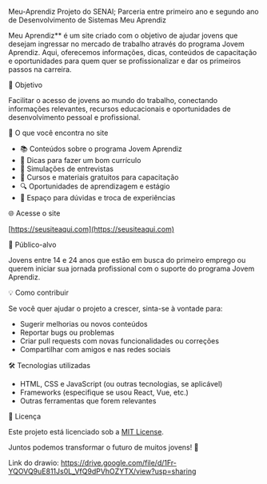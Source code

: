Meu-Aprendiz
Projeto do SENAI; Parceria entre primeiro ano e segundo ano de Desenvolvimento de Sistemas
Meu Aprendiz

Meu Aprendiz** é um site criado com o objetivo de ajudar jovens que desejam ingressar no mercado de trabalho através do programa Jovem Aprendiz. Aqui, oferecemos informações, dicas, conteúdos de capacitação e oportunidades para quem quer se profissionalizar e dar os primeiros passos na carreira.

🚀 Objetivo

Facilitar o acesso de jovens ao mundo do trabalho, conectando informações relevantes, recursos educacionais e oportunidades de desenvolvimento pessoal e profissional.

🧠 O que você encontra no site

- 📚 Conteúdos sobre o programa Jovem Aprendiz
- 🧾 Dicas para fazer um bom currículo
- 💼 Simulações de entrevistas
- 🎯 Cursos e materiais gratuitos para capacitação
- 🔍 Oportunidades de aprendizagem e estágio
- 💬 Espaço para dúvidas e troca de experiências

🌐 Acesse o site

[https://seusiteaqui.com](https://seusiteaqui.com)  

👥 Público-alvo

Jovens entre 14 e 24 anos que estão em busca do primeiro emprego ou querem iniciar sua jornada profissional com o suporte do programa Jovem Aprendiz.

💡 Como contribuir

Se você quer ajudar o projeto a crescer, sinta-se à vontade para:

- Sugerir melhorias ou novos conteúdos
- Reportar bugs ou problemas
- Criar pull requests com novas funcionalidades ou correções
- Compartilhar com amigos e nas redes sociais

🛠️ Tecnologias utilizadas

- HTML, CSS e JavaScript (ou outras tecnologias, se aplicável)
- Frameworks (especifique se usou React, Vue, etc.)
- Outras ferramentas que forem relevantes

📄 Licença

Este projeto está licenciado sob a [MIT License](LICENSE).



Juntos podemos transformar o futuro de muitos jovens! 💪


Link do drawio: https://drive.google.com/file/d/1Fr-YQOVQ9uE811Js0L_VfQ9dPVhOZYTX/view?usp=sharing
